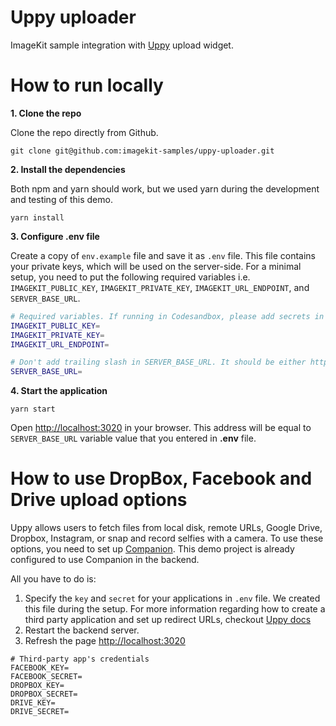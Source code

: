 # Uppy uploader
ImageKit sample integration with [Uppy](https://github.com/transloadit/uppy) upload widget.

# How to run locally

**1. Clone the repo**

Clone the repo directly from Github.
```
git clone git@github.com:imagekit-samples/uppy-uploader.git
```

**2. Install the dependencies**

Both npm and yarn should work, but we used yarn during the development and testing of this demo.

```
yarn install
```

**3. Configure .env file**

Create a copy of `env.example` file and save it as `.env` file. This file contains your private keys, which will be used on the server-side. For a minimal setup, you need to put the following required variables i.e. `IMAGEKIT_PUBLIC_KEY`, `IMAGEKIT_PRIVATE_KEY`, `IMAGEKIT_URL_ENDPOINT`, and `SERVER_BASE_URL`.

```bash
# Required variables. If running in Codesandbox, please add secrets in your fork
IMAGEKIT_PUBLIC_KEY=
IMAGEKIT_PRIVATE_KEY=
IMAGEKIT_URL_ENDPOINT=

# Don't add trailing slash in SERVER_BASE_URL. It should be either http://localhost:3020 or your Codesandbox URL
SERVER_BASE_URL=
```

**4. Start the application**

```
yarn start
```

Open [http://localhost:3020](http://localhost:3020) in your browser. This address will be equal to `SERVER_BASE_URL` variable value that you entered in **.env** file.


# How to use DropBox, Facebook and Drive upload options
Uppy allows users to fetch files from local disk, remote URLs, Google Drive, Dropbox, Instagram, or snap and record selfies with a camera. To use these options, you need to set up [Companion](https://uppy.io/docs/companion/). This demo project is already configured to use Companion in the backend. 

All you have to do is:
1. Specify the `key` and `secret` for your applications in `.env` file. We created this file during the setup. For more information regarding how to create a third party application and set up redirect URLs, checkout [Uppy docs](https://uppy.io/docs/dropbox/)
2. Restart the backend server.
3. Refresh the page [http://localhost:3020](http://localhost:3020)

```
# Third-party app's credentials
FACEBOOK_KEY=
FACEBOOK_SECRET=
DROPBOX_KEY=
DROPBOX_SECRET=
DRIVE_KEY=
DRIVE_SECRET=
```